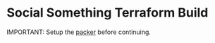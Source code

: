 ﻿# Social Something Terraform Build
 
 IMPORTANT: Setup the [packer](https://github.com/hu9okwan/social-something-final-packer) before continuing.
